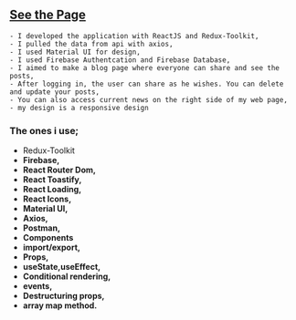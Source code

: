 ## [See the Page](https://thy-blog.netlify.app/)

    - I developed the application with ReactJS and Redux-Toolkit,
    - I pulled the data from api with axios,
    - I used Material UI for design,
    - I used Firebase Authentcation and Firebase Database,
    - I aimed to make a blog page where everyone can share and see the posts,
    - After logging in, the user can share as he wishes. You can delete and update your posts,
    - You can also access current news on the right side of my web page,
    - my design is a responsive design

### The ones i use;

- Redux-Toolkit
- <b>Firebase<b>,
- React Router Dom,
- React Toastify,
- React Loading,
- React Icons,
- Material UI,
- Axios,
- Postman,
- Components
- import/export,
- Props,
- useState,useEffect,
- Conditional rendering,
- events,
- Destructuring props,
- array map method.

